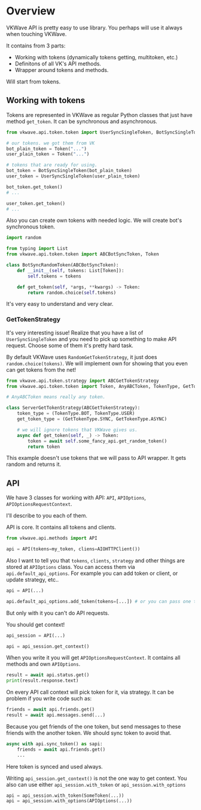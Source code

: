 # Overview

VKWave API is pretty easy to use library. You perhaps will use it always when touching VKWave.

It contains from 3 parts:

* Working with tokens (dynamically tokens getting, multitoken, etc.)
* Definitons of all VK's API methods.
* Wrapper around tokens and methods.

Will start from tokens.

## Working with tokens

Tokens are represented in VKWave as regular Python classes that just have method `get_token`. It can be synchronous and asynchronous. 

```python
from vkwave.api.token.token import UserSyncSingleToken, BotSyncSingleToken, Token

# our tokens. we got them from VK
bot_plain_token = Token("...")
user_plain_token = Token("...")

# tokens that are ready for using.
bot_token = BotSyncSingleToken(bot_plain_token)
user_token = UserSyncSingleToken(user_plain_token)

bot_token.get_token()
# ...

user_token.get_token()
# ...

```

Also you can create own tokens with needed logic. We will create bot's synchronous token.

```python
import random

from typing import List
from vkwave.api.token.token import ABCBotSyncToken, Token

class BotSyncRandomToken(ABCBotSyncToken):
    def __init__(self, tokens: List[Token]):
        self.tokens = tokens

    def get_token(self, *args, **kwargs) -> Token:
        return random.choice(self.tokens)

```
It's very easy to understand and very clear.


### GetTokenStrategy

It's very interesting issue! Realize that you have a list of `UserSyncSingleToken` and you need to pick up something to make API request. Choose some of them it's pretty hard task.

By default VKWave uses `RandomGetTokenStrategy`, it just does `random.choice(tokens)`. We will implement own for showing that you even can get tokens from the net!

```python
from vkwave.api.token.strategy import ABCGetTokenStrategy
from vkwave.api.token.token import Token, AnyABCToken, TokenType, GetTokenType

# AnyABCToken means really any token.

class ServerGetTokenStrategy(ABCGetTokenStrategy):
    token_type = (TokenType.BOT, TokenType.USER)
    get_token_type = (GetTokenType.SYNC, GetTokenType.ASYNC)

    # we will ignore tokens that VKWave gives us.
    async def get_token(self, _) -> Token:
        token = await self.some_fancy_api.get_random_token()
        return token
```

This example doesn't use tokens that we will pass to API wrapper. It gets random and returns it.

## API

We have 3 classes for working with API: `API`, `APIOptions`, `APIOptionsRequestContext`.

I'll describe to you each of them.

API is core. It contains all tokens and clients. 

```python
from vkwave.api.methods import API

api = API(tokens=my_token, cliens=AIOHTTPClient())
```
Also I want to tell you that `tokens`, `clients`, `strategy` and other things are stored at `APIOptions` class. You can access them via `api.default_api_options`. For example you can add token or client, or update strategy, etc..

```python
api = API(...)

api.default_api_options.add_token(tokens=[...]) # or you can pass one token
```

But only with it you can't do API requests.

You should get context!

```python
api_session = API(...)

api = api_session.get_context()
```

When you write it you will get `APIOptionsRequestContext`. It contains all methods and own `APIOptions`.

```python
result = await api.status.get()
print(result.response.text)
```

On every API call context will pick token for it, via strategy. It can be problem if you write code such as:
```python
friends = await api.friends.get()
result = await api.messages.send(...)
```

Because you get friends of the one token, but send messages to these friends with the another token. We should sync token to avoid that.

```python
async with api.sync_token() as sapi:
    friends = await api.friends.get()
    ...
```
Here token is synced and used always.

Writing `api_session.get_context()` is not the one way to get context. You also can use either `api_session.with_token` or `api_session.with_options`

```python
api = api_session.with_token(SomeToken(...))
api = api_session.with_options(APIOptions(...))
```

